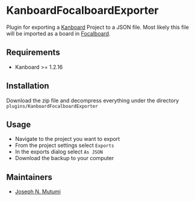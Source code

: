 # KanboardFocalboardExporter

Plugin for exporting a [Kanboard](https://github.com/kanboard/kanboard) Project to a JSON file. Most likely this file will be imported as a board in [Focalboard](https://github.com/mattermost/focalboard).

## Requirements

- Kanboard >= 1.2.16

## Installation

Download the zip file and decompress everything under the directory `plugins/KanboardFocalboardExporter`

## Usage

- Navigate to the project you want to export
- From the project settings select `Exports`
- In the exports dialog select `As JSON`
- Download the backup to your computer

## Maintainers

- [Joseph N. Mutumi](https://github.com/jjmutumi)